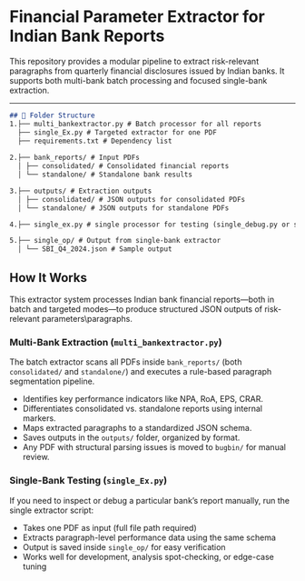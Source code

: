 #  Financial Parameter Extractor for Indian Bank Reports

This repository provides a modular pipeline to extract risk-relevant paragraphs from quarterly financial disclosures issued by Indian banks. It supports both multi-bank batch processing and focused single-bank extraction.

---
```markdown
## 📁 Folder Structure
1.├── multi_bankextractor.py # Batch processor for all reports 
  ├── single_Ex.py # Targeted extractor for one PDF 
  ├── requirements.txt # Dependency list
  
2.├── bank_reports/ # Input PDFs 
  │ ├── consolidated/ # Consolidated financial reports 
  │ └── standalone/ # Standalone bank results

3.├── outputs/ # Extraction outputs 
  │ ├── consolidated/ # JSON outputs for consolidated PDFs 
  │ └── standalone/ # JSON outputs for standalone PDFs

4.├── single_ex.py # single processor for testing (single_debug.py or single_test.py).

5.├── single_op/ # Output from single-bank extractor 
  │ └── SBI_Q4_2024.json # Sample output
```


## How It Works

This extractor system processes Indian bank financial reports—both in batch and targeted modes—to produce structured JSON outputs of risk-relevant parameters\paragraphs.

###  Multi-Bank Extraction (`multi_bankextractor.py`)

The batch extractor scans all PDFs inside `bank_reports/` (both `consolidated/` and `standalone/`) and executes a rule-based paragraph segmentation pipeline.

- Identifies key performance indicators like NPA, RoA, EPS, CRAR.
- Differentiates consolidated vs. standalone reports using internal markers.
- Maps extracted paragraphs to a standardized JSON schema.
- Saves outputs in the `outputs/` folder, organized by format.
- Any PDF with structural parsing issues is moved to `bugbin/` for manual review.

###  Single-Bank Testing (`single_Ex.py`)

If you need to inspect or debug a particular bank’s report manually, run the single extractor script:

- Takes one PDF as input (full file path required)
- Extracts paragraph-level performance data using the same schema
- Output is saved inside `single_op/` for easy verification
- Works well for development, analysis spot-checking, or edge-case tuning

